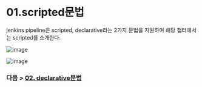 # 01.scripted문법

jenkins pipeline은 scripted, declarative라는 2가지 문법을 지원하며 해당 챕터에서는 scripted를 소개한다.

![image](/images/name.png)

![image](https://user-images.githubusercontent.com/24771449/67613412-e56ad280-f7e7-11e9-9926-099e3084ee6d.png)

### 다음 > [02. declarative문법](02.%20declarative문법.md)
